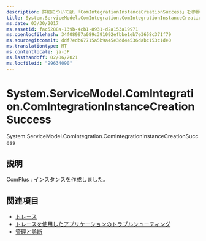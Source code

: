 ```yaml
---
description: 詳細については、「ComIntegrationInstanceCreationSuccess」を参照してください。
title: System.ServiceModel.ComIntegration.ComIntegrationInstanceCreationSuccess
ms.date: 03/30/2017
ms.assetid: fac5288a-139b-4cb1-8931-d2a153a19971
ms.openlocfilehash: 34f08997a089c391092efbbe1eb7e3658c371f79
ms.sourcegitcommit: ddf7edb67715a5b9a45e3dd44536dabc153c1de0
ms.translationtype: MT
ms.contentlocale: ja-JP
ms.lasthandoff: 02/06/2021
ms.locfileid: "99634090"
---
```

# <a name="systemservicemodelcomintegrationcomintegrationinstancecreationsuccess"></a>System.ServiceModel.ComIntegration.ComIntegrationInstanceCreationSuccess

System.ServiceModel.ComIntegration.ComIntegrationInstanceCreationSuccess  
  
## <a name="description"></a>説明  

 ComPlus : インスタンスを作成しました。  
  
## <a name="see-also"></a>関連項目

- [トレース](index.md)
- [トレースを使用したアプリケーションのトラブルシューティング](using-tracing-to-troubleshoot-your-application.md)
- [管理と診断](../index.md)
